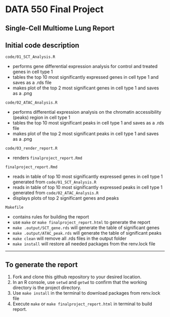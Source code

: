 # DATA 550 Final Project
Single-Cell Multiome Lung Report
------------------------------------------------------------------------

## Initial code description

`code/01_SCT_Analysis.R`

  - performs gene differential expression analysis for control and treated genes in cell type 1
  - tables the top 10 most significantly expressed genes in cell type 1 and saves as a .rds file
  - makes plot of the top 2 most significant genes in cell type 1 and saves as a .png

`code/02_ATAC_Analysis.R`

  - performs differential expression analysis on the chromatin accessibility (peaks) region in cell type 1
  - tables the top 10 most significant peaks in cell type 1 and saves as a .rds file
  - makes plot of the top 2 most significant peaks in cell type 1 and saves as a .png

`code/03_render_report.R`

  - renders `finalproject_report.Rmd`

`finalproject_report.Rmd`

  - reads in table of top 10 most significantly expressed genes in cell type 1 generated from `code/01_SCT_Analysis.R`
  - reads in table of top 10 most significantly expressed peaks in cell type 1 generated from `code/02_ATAC_Analysis.R`
  - displays plots of top 2 significant genes and peaks

`Makefile`

  - contains rules for building the report
  - use `make` or `make finalproject_report.html` to generate the report
  - `make .output/SCT_gene.rds` will generate the table of significant genes
  - `make .output/ATAC_peak.rds` will generate the table of significant peaks
  - `make clean` will remove all .rds files in the output folder
  - `make install` will restore all needed packages from the renv.lock file

------------------------------------------------------------------------

## To generate the report
1. Fork and clone this github repository to your desired location.
2. In an R console, use `setwd` and `getwd` to confirm that the working directory is the project directory.
3. Use `make install` in the terminal to download packages from renv.lock file 
4. Execute `make` or `make finalproject_report.html` in terminal to build report.